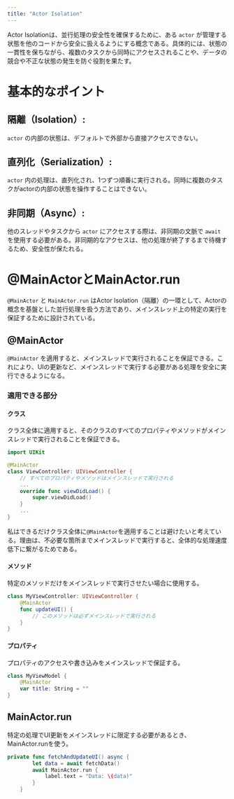 ```yaml
---
title: "Actor Isolation"
---
```

Actor Isolationは、並行処理の安全性を確保するために、ある `actor` が管理する状態を他のコードから安全に扱えるようにする概念である。具体的には、状態の一貫性を保ちながら、複数のタスクから同時にアクセスされることや、データの競合や不正な状態の発生を防ぐ役割を果たす。
# 基本的なポイント
## 隔離（Isolation）:
`actor` の内部の状態は、デフォルトで外部から直接アクセスできない。
## 直列化（Serialization）:
`actor` 内の処理は、直列化され、1つずつ順番に実行される。同時に複数のタスクがactorの内部の状態を操作することはできない。
## 非同期（Async）:
他のスレッドやタスクから `actor` にアクセスする際は、非同期の文脈で `await` を使用する必要がある。非同期的なアクセスは、他の処理が終了するまで待機するため、安全性が保たれる。

# @MainActorとMainActor.run
`@MainActor` と `MainActor.run` はActor Isolation（隔離）の一環として、Actorの概念を基盤とした並行処理を扱う方法であり、メインスレッド上の特定の実行を保証するために設計されている。
## @MainActor
`@MainActor` を適用すると、メインスレッドで実行されることを保証できる。これにより、UIの更新など、メインスレッドで実行する必要がある処理を安全に実行できるようになる。

### 適用できる部分
#### クラス
クラス全体に適用すると、そのクラスのすべてのプロパティやメソッドがメインスレッドで実行されることを保証できる。
```swift
import UIKit

@MainActor
class ViewController: UIViewController {
    // すべてのプロパティやメソッドはメインスレッドで実行される
    ...
    override func viewDidLoad() {
        super.viewDidLoad()
    }
    ...
}
```
私はできるだけクラス全体に`@MainActor`を適用することは避けたいと考えている。理由は、不必要な箇所までメインスレッドで実行すると、全体的な処理速度低下に繋がるためである。
#### メソッド
特定のメソッドだけをメインスレッドで実行させたい場合に使用する。
```swift
class MyViewController: UIViewController {
    @MainActor
    func updateUI() {
        // このメソッドは必ずメインスレッドで実行される
    }
}
```
#### プロパティ
プロパティのアクセスや書き込みをメインスレッドで保証する。
```swift
class MyViewModel {
    @MainActor
    var title: String = ""
}
```
## MainActor.run
特定の処理でUI更新をメインスレッドに限定する必要があるとき、MainActor.runを使う。
```swift
private func fetchAndUpdateUI() async {
        let data = await fetchData()
        await MainActor.run {
            label.text = "Data: \(data)"
        }
    }
```